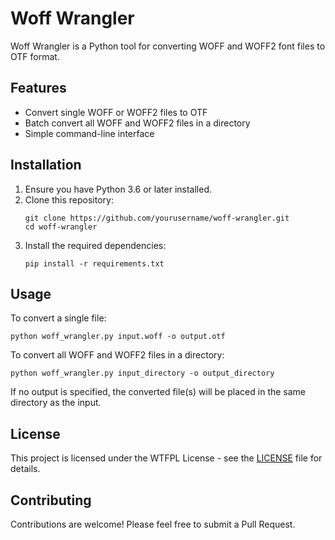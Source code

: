 # Woff Wrangler

Woff Wrangler is a Python tool for converting WOFF and WOFF2 font files to OTF format.

## Features

- Convert single WOFF or WOFF2 files to OTF
- Batch convert all WOFF and WOFF2 files in a directory
- Simple command-line interface

## Installation

1. Ensure you have Python 3.6 or later installed.
2. Clone this repository:
   ```
   git clone https://github.com/yourusername/woff-wrangler.git
   cd woff-wrangler
   ```
3. Install the required dependencies:
   ```
   pip install -r requirements.txt
   ```

## Usage

To convert a single file:
```
python woff_wrangler.py input.woff -o output.otf
```

To convert all WOFF and WOFF2 files in a directory:
```
python woff_wrangler.py input_directory -o output_directory
```

If no output is specified, the converted file(s) will be placed in the same directory as the input.

## License

This project is licensed under the WTFPL License - see the [LICENSE](LICENSE) file for details.

## Contributing

Contributions are welcome! Please feel free to submit a Pull Request.